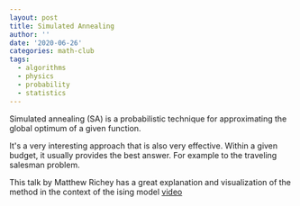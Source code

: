 ```yaml
---
layout: post
title: Simulated Annealing
author: ''
date: '2020-06-26'
categories: math-club
tags:
  - algorithms
  - physics
  - probability
  - statistics
---
```


Simulated annealing (SA) is a probabilistic technique for approximating the global optimum of a given function.

It's a very interesting approach that is also very effective. Within a given budget, it usually provides the best answer. For example to the traveling salesman problem. 

This talk by Matthew Richey has a great explanation and visualization of the method in the context of the ising model [video](https://youtu.be/uVAbjxLUnzM?t=2733)
